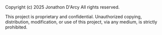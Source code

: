 Copyright (c) 2025 Jonathon D'Arcy
All rights reserved.

This project is proprietary and confidential.
Unauthorized copying, distribution, modification, or use
of this project, via any medium, is strictly prohibited.

